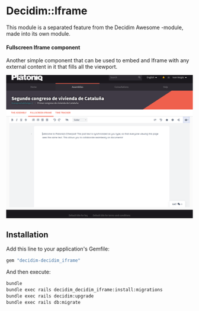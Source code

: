 # Decidim::Iframe

This module is a separated feature from the Decidim Awesome -module, made into its own module.

#### Fullscreen Iframe component

Another simple component that can be used to embed and Iframe with any external content in it that fills all the viewport.

![Fullscreen iframe](examples/fullscreen-iframe.png)

## Installation

Add this line to your application's Gemfile:

```ruby
gem "decidim-decidim_iframe"
```

And then execute:

```bash
bundle
bundle exec rails decidim_decidim_iframe:install:migrations
bundle exec rails decidim:upgrade
bundle exec rails db:migrate
```

